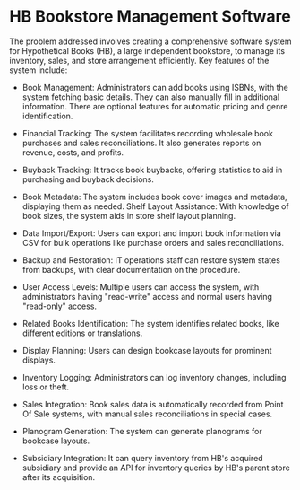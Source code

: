 # HB Bookstore Management Software
The problem addressed involves creating a comprehensive software system for Hypothetical Books (HB), a large independent bookstore, to manage its inventory, sales, and store arrangement efficiently. Key features of the system include:

- Book Management: Administrators can add books using ISBNs, with the system fetching basic details. They can also manually fill in additional information. There are optional features for automatic pricing and genre identification.

- Financial Tracking: The system facilitates recording wholesale book purchases and sales reconciliations. It also generates reports on revenue, costs, and profits.

- Buyback Tracking: It tracks book buybacks, offering statistics to aid in purchasing and buyback decisions.

- Book Metadata: The system includes book cover images and metadata, displaying them as needed.
Shelf Layout Assistance: With knowledge of book sizes, the system aids in store shelf layout planning.

- Data Import/Export: Users can export and import book information via CSV for bulk operations like purchase orders and sales reconciliations.

- Backup and Restoration: IT operations staff can restore system states from backups, with clear documentation on the procedure.

- User Access Levels: Multiple users can access the system, with administrators having "read-write" access and normal users having "read-only" access.

- Related Books Identification: The system identifies related books, like different editions or translations.

- Display Planning: Users can design bookcase layouts for prominent displays.

- Inventory Logging: Administrators can log inventory changes, including loss or theft.

- Sales Integration: Book sales data is automatically recorded from Point Of Sale systems, with manual sales reconciliations in special cases.

- Planogram Generation: The system can generate planograms for bookcase layouts.

- Subsidiary Integration: It can query inventory from HB's acquired subsidiary and provide an API for inventory queries by HB's parent store after its acquisition.
